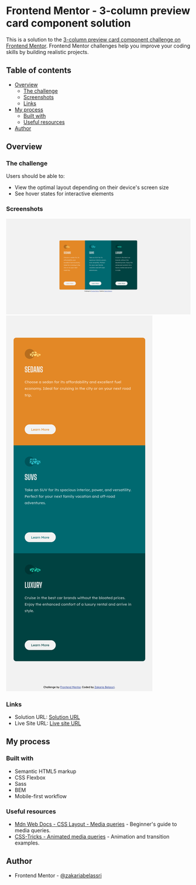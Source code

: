 # Frontend Mentor - 3-column preview card component solution

This is a solution to the [3-column preview card component challenge on Frontend Mentor](https://www.frontendmentor.io/challenges/3column-preview-card-component-pH92eAR2-). Frontend Mentor challenges help you improve your coding skills by building realistic projects. 

## Table of contents

- [Overview](#overview)
  - [The challenge](#the-challenge)
  - [Screenshots](#screenshot)
  - [Links](#links)
- [My process](#my-process)
  - [Built with](#built-with)
  - [Useful resources](#useful-resources)
- [Author](#author)

## Overview

### The challenge

Users should be able to:

- View the optimal layout depending on their device's screen size
- See hover states for interactive elements

### Screenshots

![Desktop design](screenshot/3-column-preview-card-desktop-screenshot.png)
![Mobile design](screenshot/3-column-preview-card-mobile-screenshot.png)

### Links

- Solution URL: [Solution URL](https://www.frontendmentor.io/solutions/3-column-preview-card-using-css-flexbox-scss-and-bem-nIa6z9peiY)
- Live Site URL: [Live site URL](https://zakariabelassri.github.io/3-column-preview-card/)

## My process

### Built with

- Semantic HTML5 markup
- CSS Flexbox
- Sass
- BEM
- Mobile-first workflow

### Useful resources

- [Mdn Web Docs - CSS Layout - Media queries](https://developer.mozilla.org/en-US/docs/Learn/CSS/CSS_layout/Media_queries) - Beginner's guide to media queries.
- [CSS-Tricks - Animated media queries](https://css-tricks.com/animated-media-queries/#top-of-site) - Animation and transition examples.

## Author

- Frontend Mentor - [@zakariabelassri](https://www.frontendmentor.io/profile/zakariabelassri)
